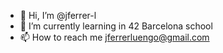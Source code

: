 - 👋 Hi, I’m @jferrer-l
- 🌱 I’m currently learning in 42 Barcelona school
- 📫 How to reach me jferrerluengo@gmail.com

<!---
jferrer-l/jferrer-l is a ✨ special ✨ repository because its `README.md` (this file) appears on your GitHub profile.
You can click the Preview link to take a look at your changes.
--->
